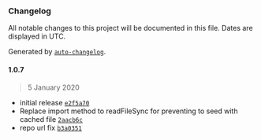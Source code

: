 ### Changelog

All notable changes to this project will be documented in this file. Dates are displayed in UTC.

Generated by [`auto-changelog`](https://github.com/CookPete/auto-changelog).

#### 1.0.7

> 5 January 2020

- initial release [`e2f5a70`](https://github.com/arifaydogmus/cypress-mongo-seeder/commit/e2f5a70a7df159a1eaf97303f166fa2515bef799)
- Replace import method to readFileSync for preventing to seed with cached file [`2aacb6c`](https://github.com/arifaydogmus/cypress-mongo-seeder/commit/2aacb6c7b4834b16d47760b4a9cbddccf80c1812)
- repo url fix [`b3a0351`](https://github.com/arifaydogmus/cypress-mongo-seeder/commit/b3a03518e14a75eff6c6403d2214eeb96c2ed1fd)
